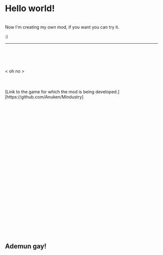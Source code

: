 # Hello world!
<br/>
Now I'm creating my own mod, if you want you can try it.

:)
***
<br/>
<br/>
<br/>
<br/>
< oh no >
<br/>
<br/>
<br/>
<br/>
[Link to the game for which the mod is being developed.][https://github.com/Anuken/Mindustry]
<br/>
<br/>
<br/>
<br/>
<br/>
<br/>
<br/>
<br/>
<br/>
<br/>
<br/>
<br/>
<br/>
<br/>
<br/>
<br/>
<br/>
<br/>
<br/>
<br/>
<br/>
<br/>
<br/>
<br/>
<br/>
<br/>
<br/>

## Ademun gay!